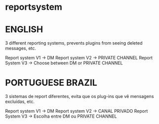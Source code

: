 # reportsystem

# ENGLISH
 3 different reporting systems, prevents plugins from seeing deleted messages, etc.

Report system V1 -> DM
Report system V2 -> PRIVATE CHANNEL
Report System V3 -> Choose between DM or PRIVATE CHANNEL

# PORTUGUESE BRAZIL

3 sistemas de report diferentes, evita que os plug-ins que vê mensagens excluídas, etc.

Report system V1 -> DM
Report system V2 -> CANAL PRIVADO
Report System V3 -> Escolha entre DM ou PRIVATE CHANNEL
